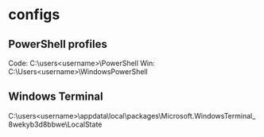 # configs
## PowerShell profiles
Code: C:\users\<username>\PowerShell
Win: C:\Users\<username>\WindowsPowerShell

## Windows Terminal
C:\users\<username>\appdata\local\packages\Microsoft.WindowsTerminal_8wekyb3d8bbwe\LocalState
